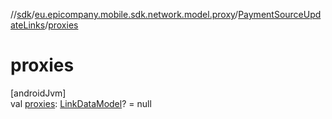 //[sdk](../../../index.md)/[eu.epicompany.mobile.sdk.network.model.proxy](../index.md)/[PaymentSourceUpdateLinks](index.md)/[proxies](proxies.md)

# proxies

[androidJvm]\
val [proxies](proxies.md): [LinkDataModel](../../eu.epicompany.mobile.android.data.network.model.hypermedia/-link-data-model/index.md)? = null
